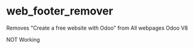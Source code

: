 web_footer_remover
==================

Removes  "Create a free website with Odoo" from All webpages Odoo V8

NOT Working
